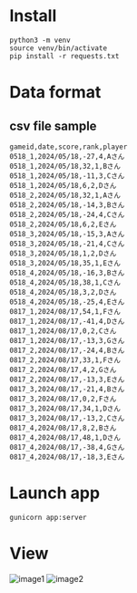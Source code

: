 
# Install

```
python3 -m venv
source venv/bin/activate
pip install -r requests.txt
```

# Data format

## csv file sample

```
gameid,date,score,rank,player
0518_1,2024/05/18,-27,4,Aさん
0518_1,2024/05/18,32,1,Bさん
0518_1,2024/05/18,-11,3,Cさん
0518_1,2024/05/18,6,2,Dさん
0518_2,2024/05/18,32,1,Aさん
0518_2,2024/05/18,-14,3,Bさん
0518_2,2024/05/18,-24,4,Cさん
0518_2,2024/05/18,6,2,Eさん
0518_3,2024/05/18,-15,3,Aさん
0518_3,2024/05/18,-21,4,Cさん
0518_3,2024/05/18,1,2,Dさん
0518_3,2024/05/18,35,1,Eさん
0518_4,2024/05/18,-16,3,Bさん
0518_4,2024/05/18,38,1,Cさん
0518_4,2024/05/18,3,2,Dさん
0518_4,2024/05/18,-25,4,Eさん
0817_1,2024/08/17,54,1,Fさん
0817_1,2024/08/17,-41,4,Dさん
0817_1,2024/08/17,0,2,Cさん
0817_1,2024/08/17,-13,3,Gさん
0817_2,2024/08/17,-24,4,Bさん
0817_2,2024/08/17,33,1,Fさん
0817_2,2024/08/17,4,2,Gさん
0817_2,2024/08/17,-13,3,Eさん
0817_3,2024/08/17,-21,4,Bさん
0817_3,2024/08/17,0,2,Fさん
0817_3,2024/08/17,34,1,Dさん
0817_3,2024/08/17,-13,2,Cさん
0817_4,2024/08/17,8,2,Bさん
0817_4,2024/08/17,48,1,Dさん
0817_4,2024/08/17,-38,4,Gさん
0817_4,2024/08/17,-18,3,Eさん
```

# Launch app

```
gunicorn app:server
```

# View

![image1](https://github.com/user-attachments/assets/814f1c46-a910-49d6-8d68-27932542bbcb)
![image2](https://github.com/user-attachments/assets/e47af587-e889-422f-8e02-487f0ddc8294)

